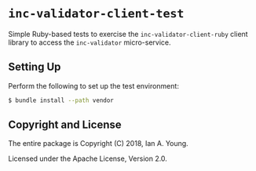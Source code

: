 # `inc-validator-client-test`

Simple Ruby-based tests to exercise the `inc-validator-client-ruby` client
library to access the `inc-validator` micro-service.

## Setting Up

Perform the following to set up the test environment:

```bash
$ bundle install --path vendor
```

## Copyright and License

The entire package is Copyright (C) 2018, Ian A. Young.

Licensed under the Apache License, Version 2.0.
